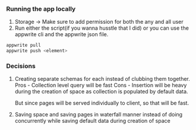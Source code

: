 ### Running the app locally
1. Storage -> Make sure to add permission for both the any and all user
2. Run either the script(if you wanna husstle that I did) or you can use the appwrite cli and the appwrite json file.
```bash
appwrite pull
appwrite push <element>
```
### Decisions
1. Creating separate schemas for each instead of clubbing them together.
    Pros - Collection level query will be fast
    Cons - Insertion will be heavy during the creation of space as collection is populated by default data.

    But since pages will be served individually to client, so that will be fast.

2. Saving space and saving pages in waterfall manner instead of doing concurrently while saving default data during creation of space